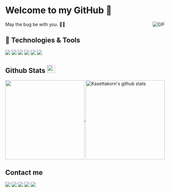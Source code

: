 # Welcome to my GitHub 👋
May the bug be with you. 🦠🦠
<img align="right" alt="GIF" src="https://i.pinimg.com/originals/e4/26/70/e426702edf874b181aced1e2fa5c6cde.gif" />

## 🔧 Technologies & Tools
![](https://img.shields.io/badge/Editor-Visual_Studio_Code-informational?style=flat&logo=visual-studio-code&logoColor=white&color=2bbc8a)
![](https://img.shields.io/badge/Machine_Learning-Python-informational?style=flat&logo=python&logoColor=white&color=2bbc8a)
![](https://img.shields.io/badge/Web-ReactJS-informational?style=flat&logo=react&logoColor=white&color=2bbc8a)
![](https://img.shields.io/badge/Mobile_App-Flutter-informational?style=flat&logo=flutter&logoColor=white&color=2bbc8a)
![](https://img.shields.io/badge/Databases-MySQL-informational?style=flat&logo=MySQL&logoColor=white&color=2bbc8a)
![](https://img.shields.io/badge/Cloud-Digital_Ocean-informational?style=flat&logo=digitalocean&logoColor=white&color=2bbc8a)

## Github Stats <img src="https://media.giphy.com/media/cj87CxfRtrUifF3Ryk/giphy.gif" width="25px">
<a href="https://github.com/kasettakorn">
  <img align="center" src="https://github-readme-stats.vercel.app/api/top-langs/?username=kasettakorn&show_icons=true&theme=dark&langs_count=4&count_private=true&card_width=280" height="250px"/>
</a>
<a href="https://github.com/kasettakorn">
 <img align="center" src="https://github-readme-stats.vercel.app/api?username=kasettakorn&count_private=true&hide=stars&show_icons=true&theme=dark&line_height=27"  alt="Kasettakorn's github stats" height="250px" />
</a>

<span>


## Contact me
![](https://img.shields.io/badge/Ronnakorn_Hompoa-Facebook-informational?style=flat&logo=facebook&logoColor=white&color=4867aa)
![](https://img.shields.io/badge/@kasettakorn-Twitter-informational?style=flat&logo=twitter&logoColor=white&color=5da9dd)
![](https://img.shields.io/badge/kornkung.h-Instagram-informational?style=flat&logo=instagram&logoColor=white&color=d6426f)
![](https://img.shields.io/badge/Ronnakorn_Hompoa-LinkedIn-informational?style=flat&logo=linkedin&logoColor=white&color=0077b5)
![](https://img.shields.io/badge/ALKORNITHM-YouTube-informational?style=flat&logo=youtube&logoColor=white&color=ff0000)
</span>
<!--
**kasettakorn/kasettakorn** is a ✨ _special_ ✨ repository because its `README.md` (this file) appears on your GitHub profile.

Here are some ideas to get you started:

- 🔭 I’m currently working on ...
- 🌱 I’m currently learning ...
- 👯 I’m looking to collaborate on ...
- 🤔 I’m looking for help with ...
- 💬 Ask me about ...
- 📫 How to reach me: ...
- 😄 Pronouns: ...
- ⚡ Fun fact: ...
-->
